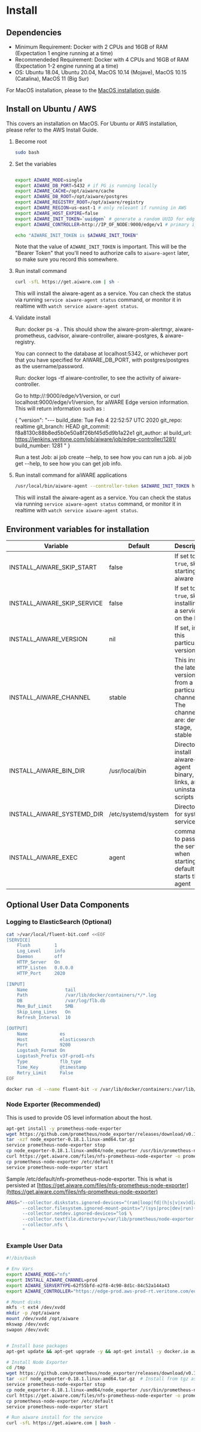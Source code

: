 # Install

## Dependencies

* Minimum Requirement: Docker with 2 CPUs and 16GB of RAM (Expectation 1 engine running at a time)
* Recommendeded Requirement: Docker with 4 CPUs and 16GB of RAM (Expectation 1-2 engine running at a time)
* OS:  Ubuntu 18.04, Ubuntu 20.04, MacOS 10.14 (Mojave), MacOS 10.15 (Catalina), MacOS 11 (Big Sur) 

For MacOS installation, please to the [MacOS installation guide](/aiware/install/install).

## Install on Ubuntu / AWS
This covers an installation on MacOS. For Ubuntu or AWS installation, please refer to the AWS Install Guide.

1. Become root
    ```bash
    sudo bash
    ```

2. Set the variables
    ```bash

    export AIWARE_MODE=single
    export AIWARE_DB_PORT=5432 # if PG is running locally
    export AIWARE_CACHE=/opt/aiware/cache
    export AIWARE_DB_ROOT=/opt/aiware/postgres
    export AIWARE_REGISTRY_ROOT=/opt/aiware/registry
    export AIWARE_REGION=us-east-1 # only relevant if running in AWS
    export AIWARE_HOST_EXPIRE=false
    export AIWARE_INIT_TOKEN=`uuidgen` # generate a random UUID for edge token
    export AIWARE_CONTROLLER=http://IP_OF_NODE:9000/edge/v1 # primary ip of the node

    echo "AIWARE_INIT_TOKEN is $AIWARE_INIT_TOKEN"
    ```

    Note that the value of `AIWARE_INIT_TOKEN` is important. This will be the "Bearer Token" that
    you'll need to authorize calls to `aiware-agent` later, so make sure you record this somewhere.

3. Run install command

    ```bash
    curl -sfL https://get.aiware.com | sh -
    ```

    This will install the aiware-agent as a service. You can check the status via running `service aiware-agent status` command, or monitor
    it in realtime with `watch service aiware-agent status`.

4. Validate install

    Run: docker ps -a . This should show the aiware-prom-alertmgr, aiware-prometheus, cadvisor, aiware-controller, aiware-postgres, & aiware-registry.

    You can connect to the database at localhost:5342, or whichever port that you have specified for AIWARE_DB_PORT, with postgres/postgres as the username/password.

    Run: docker logs -tf aiware-controller, to see the activity of aiware-controller.

    Go to http://<HOST>:9000/edge/v1/version, or curl localhost:9000/edge/v1/version, for aiWARE Edge version information.  This will return information such as :

    { "version": "---
    build_date: Tue Feb 4 22:52:57 UTC 2020
    git_repo: realtime
    git_branch: HEAD
    git_commit: f8a8130c88b8ed5b0e50a8f26bf45d5d9b1a22e1
    git_author: al
    build_url: https://jenkins.veritone.com/job/aiware/job/edge-controller/1281/
    build_number: 1281
    " }


    Run a test Job:
    ai job create --help, to see how you can run a job.
    ai job get --help, to see how you can get job info.

5. Run install command for aiWARE applications

    ```bash
    /usr/local/bin/aiware-agent --controller-token $AIWARE_INIT_TOKEN hub install core --channel stable
    ```

    This will install the aiware-agent as a service. You can check the status via running `service aiware-agent status` command, or monitor
    it in realtime with `watch service aiware-agent status`.

## Environment variables for installation

| Variable | Default | Description |
|----------|---------|-------------|
| INSTALL_AIWARE_SKIP_START | false | If set to `true`, skip starting aiware |
| INSTALL_AIWARE_SKIP_SERVICE | false | If set to `true`, skip installing as a service on the host |
| INSTALL_AIWARE_VERSION | nil | If set, install this particular version |
| INSTALL_AIWARE_CHANNEL | stable | This install the latest version from a particular channel.  The channels are: dev, stage, stable |
| INSTALL_AIWARE_BIN_DIR | /usr/local/bin | Directory to install aiware-agent binary, links, and uninstall scripts |
| INSTALL_AIWARE_SYSTEMD_DIR | /etc/systemd/system | Directory for systemd service |
| INSTALL_AIWARE_EXEC | agent | command to pass to the service when starting.  By default it starts the agent |

## Optional User Data Components

### Logging to ElasticSearch (Optional)
```bash
cat >/var/local/fluent-bit.conf <<EOF
[SERVICE]
    Flush         1
    Log_Level     info
    Daemon        off
    HTTP_Server   On
    HTTP_Listen   0.0.0.0
    HTTP_Port     2020

[INPUT]
    Name              tail
    Path              /var/lib/docker/containers/*/*.log
    DB                /var/log/flb.db
    Mem_Buf_Limit     5MB
    Skip_Long_Lines   On
    Refresh_Interval  10

[OUTPUT]
    Name            es
    Host            elasticsearch
    Port            9200
    Logstash_Format On
    Logstash_Prefix v3f-prod1-nfs
    Type            flb_type
    Time_Key        @timestamp
    Retry_Limit     False
EOF

docker run -d --name fluent-bit -v /var/lib/docker/containers:/var/lib/docker/containers -v /var/local/fluent-bit.conf:/fluent-bit/etc/fluent-bit.conf fluent/fluent-bit:1.4
```

### Node Exporter (Recommended)

This is used to provide OS level information about the host.

```bash
apt-get install -y prometheus-node-exporter
wget https://github.com/prometheus/node_exporter/releases/download/v0.18.1/node_exporter-0.18.1.linux-amd64.tar.gz
tar -xzf node_exporter-0.18.1.linux-amd64.tar.gz
service prometheus-node-exporter stop
cp node_exporter-0.18.1.linux-amd64/node_exporter /usr/bin/prometheus-node-exporter
curl https://get.aiware.com/files/nfs-prometheus-node-exporter -o prometheus-node-exporter
cp prometheus-node-exporter /etc/default
service prometheus-node-exporter start
```

Sample /etc/default/nfs-prometheus-node-exporter.  This is what is persisted at [https://get.aiware.com/files/nfs-prometheus-node-exporter](https://get.aiware.com/files/nfs-prometheus-node-exporter)
```bash
ARGS="--collector.diskstats.ignored-devices=^(ram|loop|fd|(h|s|v|xv)d[a-z]|nvme\\d+n\\d+p)\\d+$ \
      --collector.filesystem.ignored-mount-points=^/(sys|proc|dev|run)($|/) \
      --collector.netdev.ignored-devices=^lo$ \
      --collector.textfile.directory=/var/lib/prometheus/node-exporter \
      --collector.nfs \
      "
```

### Example User Data
```bash
#!/bin/bash

# Env Vars
export AIWARE_MODE="nfs"
export INSTALL_AIWARE_CHANNEL=prod
export AIWARE_SERVERTYPE=62f55bfd-e2f8-4c90-8d1c-84c52a144a43
export AIWARE_CONTROLLER="https://edge-prod.aws-prod-rt.veritone.com/edge/v1"

# Mount disks
mkfs -t ext4 /dev/xvdd
mkdir -p /opt/aiware
mount /dev/xvdd /opt/aiware
mkswap /dev/xvdc
swapon /dev/xvdc


# Install base packages
apt-get update && apt-get upgrade -y && apt-get install -y docker.io awscli nfs-common nfs-kernel-server prometheus-node-exporter

# Install Node Exporter
cd /tmp
wget https://github.com/prometheus/node_exporter/releases/download/v0.18.1/node_exporter-0.18.1.linux-amd64.tar.gz
tar -xzf node_exporter-0.18.1.linux-amd64.tar.gz  # Install from tgz as ubuntu package repo is really old
service prometheus-node-exporter stop
cp node_exporter-0.18.1.linux-amd64/node_exporter /usr/bin/prometheus-node-exporter
curl https://get.aiware.com/files/nfs-prometheus-node-exporter -o prometheus-node-exporter
cp prometheus-node-exporter /etc/default
service prometheus-node-exporter start

# Run aiware install for the service
curl -sfL https://get.aiware.com | bash -
```